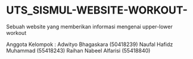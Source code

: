 # UTS_SISMUL-WEBSITE-WORKOUT-
Sebuah website yang memberikan informasi mengenai upper-lower workout

Anggota Kelompok :
Adwityo Bhagaskara      (50418239)
Naufal Hafidz Muhammad  (55418243)
Raihan Nabeel Alfarisi  (55418840)
